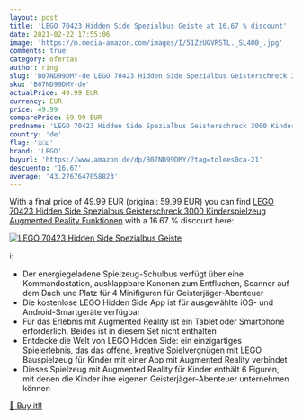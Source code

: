 ```yaml
---
layout: post
title: 'LEGO 70423 Hidden Side Spezialbus Geiste at 16.67 % discount'
date: 2021-02-22 17:55:06
image: 'https://m.media-amazon.com/images/I/51ZzUGVRSTL._SL400_.jpg'
comments: true
category: ofertas
author: ring
slug: 'B07ND99DMY-de LEGO 70423 Hidden Side Spezialbus Geisterschreck 3000...'
sku: 'B07ND99DMY-de'
actualPrice: 49.99 EUR
currency: EUR
price: 49.99
comparePrice: 59.99 EUR
prodname: 'LEGO 70423 Hidden Side Spezialbus Geisterschreck 3000 Kinderspielzeug  Augmented Reality Funktionen'
country: 'de'
flag: '🇩🇪'
brand: 'LEGO'
buyurl: 'https://www.amazon.de/dp/B07ND99DMY/?tag=tolees0ca-21'
descuento: '16.67'
average: '43.2767647058823'
---
```


With a final price of 49.99 EUR (original: 59.99 EUR) you can find [LEGO 70423 Hidden Side Spezialbus Geisterschreck 3000 Kinderspielzeug  Augmented Reality Funktionen](https://www.amazon.de/dp/B07ND99DMY/?tag=tolees0ca-21) with a  16.67 % discount here:

[![LEGO 70423 Hidden Side Spezialbus Geiste](https://m.media-amazon.com/images/I/51ZzUGVRSTL._SL400_.jpg)](https://www.amazon.de/dp/B07ND99DMY/?tag=tolees0ca-21)

ℹ️:

- Der energiegeladene Spielzeug-Schulbus verfügt über eine Kommandostation, ausklappbare Kanonen zum Entfluchen, Scanner auf dem Dach und Platz für 4 Minifiguren für Geisterjäger-Abenteuer
- Die kostenlose LEGO Hidden Side App ist für ausgewählte iOS- und Android-Smartgeräte verfügbar
- Für das Erlebnis mit Augmented Reality ist ein Tablet oder Smartphone erforderlich. Beides ist in diesem Set nicht enthalten
- Entdecke die Welt von LEGO Hidden Side: ein einzigartiges Spielerlebnis, das das offene, kreative Spielvergnügen mit LEGO Bauspielzeug für Kinder mit einer App mit Augmented Reality verbindet
- Dieses Spielzeug mit Augmented Reality für Kinder enthält 6 Figuren, mit denen die Kinder ihre eigenen Geisterjäger-Abenteuer unternehmen können

[🛒 Buy it!!](https://www.amazon.de/dp/B07ND99DMY/?tag=tolees0ca-21)
